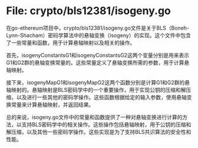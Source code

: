 # File: crypto/bls12381/isogeny.go

在go-ethereum项目中，crypto/bls12381/isogeny.go文件是关于BLS（Boneh-Lynn-Shacham）密码学算法中的悬轴变换（isogeny）的实现。这个文件中包含了一些常量和函数，用于计算悬轴映射以及相关的操作。

首先，isogenyConstantsG1和isogenyConstantsG2这两个变量分别是用来表示G1和G2群的悬轴变换常量的。这些常量定义了悬轴变换所需的参数，用于计算悬轴映射。

接下来，isogenyMapG1和isogenyMapG2这两个函数分别是计算G1和G2群的悬轴映射的。悬轴映射是BLS密码学中的一个重要操作，用于实现公钥的压缩和解压缩，以及进行一些其他的密码学操作。这些函数根据给定的输入参数，使用悬轴变换常量来计算悬轴映射，并返回结果。

总的来说，isogeny.go文件中的常量和函数提供了一种对悬轴变换进行计算的方法，以支持BLS密码学中的相关操作。这些操作包括悬轴映射，用于公钥的压缩和解压缩，以及其他一些密码学操作。这些实现是为了支持BLS共识算法的安全性和性能。

